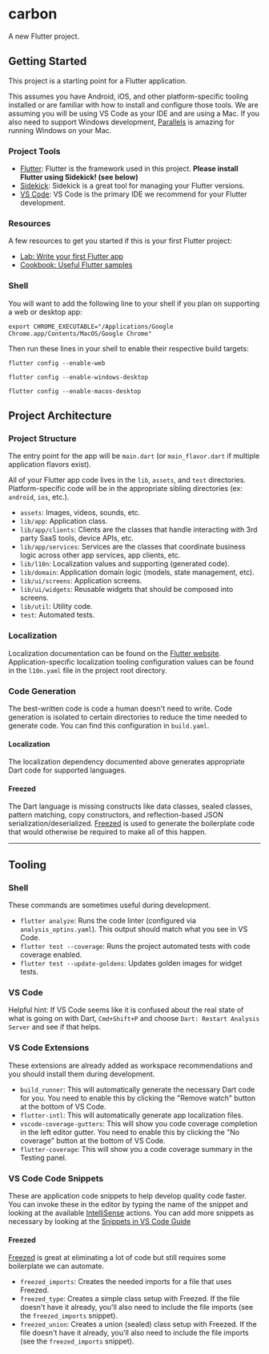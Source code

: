 # carbon

A new Flutter project.

## Getting Started

This project is a starting point for a Flutter application.

This assumes you have Android, iOS, and other platform-specific tooling installed or are familiar with how to install and configure those tools. We are assuming you will be using VS Code as your IDE and are using a Mac. If you also need to support Windows development, [Parallels](https://www.parallels.com/) is amazing for running Windows on your Mac.

### Project Tools
- [Flutter](https://flutter.dev/): Flutter is the framework used in this project. **Please install Flutter using Sidekick! (see below)**
- [Sidekick](https://github.com/fluttertools/sidekick): Sidekick is a great tool for managing your Flutter versions.
- [VS Code](https://code.visualstudio.com/): VS Code is the primary IDE we recommend for your Flutter development.

### Resources

A few resources to get you started if this is your first Flutter project:

- [Lab: Write your first Flutter app](https://flutter.dev/docs/get-started/codelab)
- [Cookbook: Useful Flutter samples](https://flutter.dev/docs/cookbook)

### Shell
You will want to add the following line to your shell if you plan on supporting a web or desktop app:

`export CHROME_EXECUTABLE="/Applications/Google Chrome.app/Contents/MacOS/Google Chrome"`

Then run these lines in your shell to enable their respective build targets:

`flutter config --enable-web`

`flutter config --enable-windows-desktop`

`flutter config --enable-macos-desktop`

## Project Architecture

### Project Structure
The entry point for the app will be `main.dart` (or `main_flavor.dart` if multiple application flavors exist).

All of your Flutter app code lives in the `lib`, `assets`, and `test` directories. Platform-specific code will be in the appropriate sibling directories (ex: `android`, `ios`, etc.).

- `assets`: Images, videos, sounds, etc.
- `lib/app`: Application class.
- `lib/app/clients`: Clients are the classes that handle interacting with 3rd party SaaS tools, device APIs, etc.
- `lib/app/services`: Services are the classes that coordinate business logic across other app services, app clients, etc.
- `lib/l10n`: Localization values and supporting (generated code).
- `lib/domain`: Application domain logic (models, state management, etc).
- `lib/ui/screens`: Application screens.
- `lib/ui/widgets`: Reusable widgets that should be composed into screens.
- `lib/util`: Utility code.
- `test`: Automated tests.

### Localization
Localization documentation can be found on the [Flutter website](https://docs.flutter.dev/development/accessibility-and-localization/internationalization). Application-specific localization tooling configuration values can be found in the `l10n.yaml` file in the project root directory.

### Code Generation
The best-written code is code a human doesn't need to write. Code generation is isolated to certain directories to reduce the time needed to generate code. You can find this configuration in `build.yaml`.

#### Localization
The localization dependency documented above generates appropriate Dart code for supported languages.

#### Freezed
The Dart language is missing constructs like data classes, sealed classes, pattern matching, copy constructors, and reflection-based JSON serialization/deserialized. [Freezed](https://pub.dev/packages/freezed) is used to generate the boilerplate code that would otherwise be required to make all of this happen.

***

## Tooling

### Shell
These commands are sometimes useful during development.
- `flutter analyze`: Runs the code linter (configured via `analysis_optins.yaml`). This output should match what you see in VS Code.
- `flutter test --coverage`: Runs the project automated tests with code coverage enabled.
- `flutter test --update-goldens`: Updates golden images for widget tests.

### VS Code
Helpful hint: If VS Code seems like it is confused about the real state of what is going on with Dart, `Cmd+Shift+P` and choose `Dart: Restart Analysis Server` and see if that helps.

### VS Code Extensions
These extensions are already added as workspace recommendations and you should install them during development.

- `build_runner`: This will automatically generate the necessary Dart code for you. You need to enable this by clicking the "Remove watch" button at the bottom of VS Code.
- `flutter-intl`: This will automatically generate app localization files.
- `vscode-coverage-gutters`: This will show you code coverage completion in the left editor gutter. You need to enable this by clicking the "No coverage" button at the bottom of VS Code.
- `flutter-coverage`: This will show you a code coverage summary in the Testing panel.

### VS Code Code Snippets
These are application code snippets to help develop quality code faster. You can invoke these in the editor by typing the name of the snippet and looking at the available [IntelliSense](https://code.visualstudio.com/docs/editor/intellisense) actions. You can add more snippets as necessary by looking at the [Snippets in VS Code Guide](https://code.visualstudio.com/docs/editor/userdefinedsnippets)

#### Freezed
[Freezed](https://pub.dev/packages/freezed) is great at eliminating a lot of code but still requires some boilerplate we can automate.
- `freezed_imports`: Creates the needed imports for a file that uses Freezed.
- `freezed_type`: Creates a simple class setup with Freezed. If the file doesn't have it already, you'll also need to include the file imports (see the `freezed_imports` snippet).
- `freezed_union`: Creates a union (sealed) class setup with Freezed. If the file doesn't have it already, you'll also need to include the file imports (see the `freezed_imports` snippet).